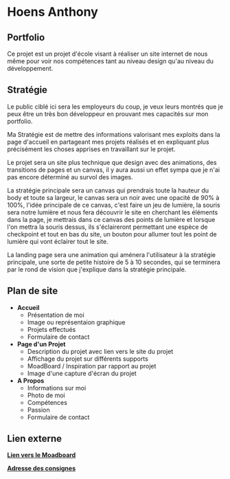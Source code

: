 # Hoens Anthony

## Portfolio

Ce projet est un projet d'école visant à réaliser un site internet de nous même pour voir nos compétences tant au niveau design qu'au niveau du développement.

## Stratégie

Le public ciblé ici sera les employeurs du coup, je veux leurs montrés que je peux être un très bon développeur en prouvant mes capacités sur mon portfolio.

Ma Stratégie est de mettre des informations valorisant mes exploits dans la page d'accueil en partageant mes projets réalisés et en expliquant plus précisément les choses apprises en travaillant sur le projet.

Le projet sera un site plus technique que design avec des animations, des transitions de pages et un canvas, il y aura aussi un effet sympa que je n'ai pas encore déterminé au survol des images.

La stratégie principale sera un canvas qui prendrais toute la hauteur du body et toute sa largeur, le canvas sera un noir avec une opacité de 90% à 100%, l'idée principale de ce canvas, c'est faire un jeu de lumière, la souris sera notre lumière et nous fera découvrir le site en cherchant les éléments dans la page, je mettrais dans ce canvas des points de lumière et lorsque l'on mettra la souris dessus, ils s'éclaireront permettant une espèce de checkpoint et tout en bas du site, un bouton pour allumer tout les point de lumière qui vont éclairer tout le site.

La landing page sera une animation qui aménera l'utilisateur à la stratégie principale, une sorte de petite histoire de 5 à 10 secondes, qui se terminera par le rond de vision que j'explique dans la stratégie principale.

## Plan de site

- **Accueil**
    - Présentation de moi
    - Image ou représentaion graphique
    - Projets effectués
    - Formulaire de contact
- **Page d'un Projet**
    - Description du projet avec lien vers le site du projet
    - Affichage du projet sur différents supports
    - MoadBoard / Inspiration par rapport au projet
    - Image d'une capture d'écran du projet
- **A Propos**
    - Informations sur moi
    - Photo de moi
    - Compétences
    - Passion
    - Formulaire de contact

## Lien externe

[**Lien vers le Moadboard**](https://app.milanote.com/1Lavzy1wpfUuac?p=miYRHAvVFo4)

[**Adresse des consignes**](https://github.com/hepl-dw/projet-portfolio)